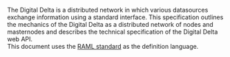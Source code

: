 The Digital Delta is a distributed network in which various datasources exchange information using a standard interface.
     This specification outlines the mechanics of the Digital Delta as a distributed network of nodes and masternodes and describes the technical specification of the Digital Delta web API. <br/>
     This document uses the <a href="http://raml.org">RAML standard</a> as the definition language.<br/>
